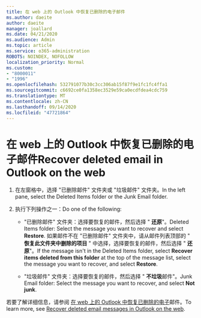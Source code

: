 ```yaml
---
title: 在 web 上的 Outlook 中恢复已删除的电子邮件
ms.author: daeite
author: daeite
manager: joallard
ms.date: 04/21/2020
ms.audience: Admin
ms.topic: article
ms.service: o365-administration
ROBOTS: NOINDEX, NOFOLLOW
localization_priority: Normal
ms.custom:
- "8000011"
- "1996"
ms.openlocfilehash: 532791077b30c3cc306ab15f87f9e1fc1fc4ffa1
ms.sourcegitcommit: c6692ce0fa1358ec3529e59ca0ecdfdea4cdc759
ms.translationtype: MT
ms.contentlocale: zh-CN
ms.lasthandoff: 09/14/2020
ms.locfileid: "47721864"
---
```

# <a name="recover-deleted-email-in-outlook-on-the-web"></a><span data-ttu-id="2b21f-102">在 web 上的 Outlook 中恢复已删除的电子邮件</span><span class="sxs-lookup"><span data-stu-id="2b21f-102">Recover deleted email in Outlook on the web</span></span>

1. <span data-ttu-id="2b21f-103">在左窗格中，选择 "已删除邮件" 文件夹或 "垃圾邮件" 文件夹。</span><span class="sxs-lookup"><span data-stu-id="2b21f-103">In the left pane, select the Deleted Items folder or the Junk Email folder.</span></span>

2. <span data-ttu-id="2b21f-104">执行下列操作之一：</span><span class="sxs-lookup"><span data-stu-id="2b21f-104">Do one of the following:</span></span>

    - <span data-ttu-id="2b21f-105">"已删除邮件" 文件夹：选择要恢复的邮件，然后选择 " **还原**"。</span><span class="sxs-lookup"><span data-stu-id="2b21f-105">Deleted Items folder: Select the message you want to recover and select **Restore**.</span></span> <span data-ttu-id="2b21f-106">如果邮件不在 "已删除邮件" 文件夹中，请从邮件列表顶部的 " **恢复此文件夹中删除的项目** " 中选择，选择要恢复的邮件，然后选择 " **还原**"。</span><span class="sxs-lookup"><span data-stu-id="2b21f-106">If the message isn't in the Deleted Items folder, select **Recover items deleted from this folder** at the top of the message list, select the message you want to recover, and select **Restore**.</span></span>

    - <span data-ttu-id="2b21f-107">"垃圾邮件" 文件夹：选择要恢复的邮件，然后选择 " **不垃圾**邮件"。</span><span class="sxs-lookup"><span data-stu-id="2b21f-107">Junk Email folder: Select the message you want to recover, and select **Not junk**.</span></span>

<span data-ttu-id="2b21f-108">若要了解详细信息，请参阅 [在 web 上的 Outlook 中恢复已删除的电子](https://support.office.com/article/a8ca78ac-4721-4066-95dd-571842e9fb11)邮件。</span><span class="sxs-lookup"><span data-stu-id="2b21f-108">To learn more, see [Recover deleted email messages in Outlook on the web](https://support.office.com/article/a8ca78ac-4721-4066-95dd-571842e9fb11).</span></span>